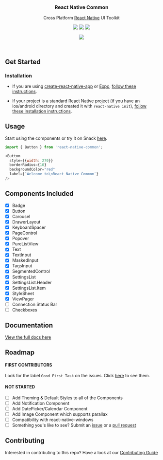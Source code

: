 
<h3 align="center">
  React Native Common
</h3>

<p align="center">
  Cross Platform <a href="https://facebook.github.io/react-native/">React Native</a> UI Toolkit
</p>

<p align="center">
  <a href="https://www.npmjs.com/package/react-native-common"><img src="https://img.shields.io/npm/v/react-native-common.svg?style=flat-square"></a>
  <a href="https://www.npmjs.com/package/react-native-common"><img src="https://img.shields.io/npm/dm/react-native-common.svg?style=flat-square"></a>
  <a href="https://travis-ci.org/rghorbani/react-native-common"><img src="https://img.shields.io/travis/rghorbani/react-native-common/master.svg?style=flat-square"></a>
</p>

<p align="center">
  <a href="https://github.com/prettier/prettier"><img src="https://img.shields.io/badge/styled_with-prettier-ff69b4.svg"></a>
</p>

<br />

## Get Started

### Installation

- If you are using
[create-react-native-app](https://github.com/react-community/create-react-native-app)
or [Expo](https://expo.io), [follow these instructions](https://github.com/rghorbani/react-native-common/blob/master/using-with-crna-or-expo.md).

- If your project is a standard React Native project (if you have an
ios/android directory and created it with `react-native init`), [follow these installation instructions](https://github.com/rghorbani/react-native-common/blob/master/default_installation.md).

## Usage

Start using the components or try it on Snack [here](https://snack.expo.io/rJu6gJfBZ).

```javascript
import { Button } from 'react-native-common';

<Button
  style={{width: 270}}
  borderRadius={10}
  backgroundColor="red"
  label={`Welcome to\nReact Native Common`}
/>
```

## Components Included

- [x] Badge
- [x] Button
- [x] Carousel
- [x] DrawerLayout
- [x] KeyboardSpacer
- [x] PageControl
- [x] Popover
- [x] PureListView
- [x] Text
- [x] TextInput
- [x] MaskedInput
- [x] TagsInput
- [x] SegmentedControl
- [x] SettingsList
- [x] SettingsList.Header
- [x] SettingsList.Item
- [x] StyleSheet
- [x] ViewPager
- [ ] Connection Status Bar
- [ ] Checkboxes

## Documentation

[View the full docs here](https://rghorbani.github.io/react-native-common/)

## Roadmap

#### FIRST CONTRIBUTORS
Look for the label `Good First Task` on the issues. Click [here](https://github.com/rghorbani/react-native-common/issues?q=is%3Aopen+is%3Aissue+label%3A%22Good+First+Task%22) to see them.

#### NOT STARTED
- [ ] Add Theming & Default Styles to all of the Components
- [ ] Add Notification Component
- [ ] Add DatePicker/Calendar Component
- [ ] Add Image Component which supports parallax
- [ ] Compatibility with react-native-windows
- [ ] Something you's like to see? Submit an [issue](https://github.com/rghorbani/react-native-common/issues/new) or a [pull request](https://github.com/rghorbani/react-native-common/pulls)

## Contributing

Interested in contributing to this repo? Have a look at our [Contributing Guide](https://github.com/rghorbani/react-native-common/blob/master/.github/CONTRIBUTING.MD)
